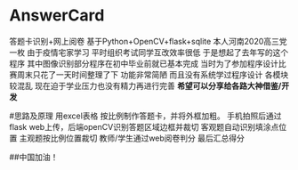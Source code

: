 # AnswerCard
答题卡识别+网上阅卷 基于Python+OpenCV+flask+sqlite
本人河南2020高三党一枚 由于疫情宅家学习 平时组织考试同学互改效率很低
于是想起了去年写的这个程序 其中图像识别部分程序在初中毕业前就已基本完成
当时为了参加程序设计比赛周末只花了一天时间整理了下 功能非常简陋
而且没有系统学过程序设计 各模块较混乱
现在迫于学业压力也没有精力再进行完善
**希望可以分享给各路大神借鉴/开发**

#思路及原理
用excel表格 按比例制作答题卡，并将外框加粗。
手机拍照后通过flask web上传，后端openCV识别答题区域边框并裁切
客观题自动识别填涂点位置 主观题按比例位置裁切
教师/学生通过web阅卷判分 最后汇总得分

##中国加油！
